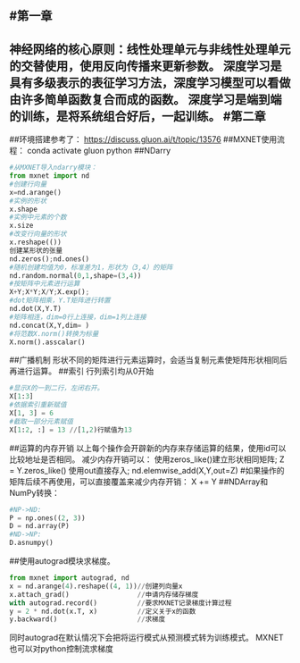 #第一章
----
神经网络的核心原则：线性处理单元与非线性处理单元的交替使用，使用反向传播来更新参数。
深度学习是具有多级表示的表征学习方法，深度学习模型可以看做由许多简单函数复合而成的函数。
深度学习是端到端的训练，是将系统组合好后，一起训练。
#第二章
----
##环境搭建参考了：
https://discuss.gluon.ai/t/topic/13576
##MXNET使用流程：
conda activate gluon
python
##NDarry
```python
#从MXNET导入ndarry模块：
from mxnet import nd
#创建行向量
x=nd.arange()
#实例的形状
x.shape
#实例中元素的个数
x.size
#改变行向量的形状
x.reshape(())
创建某形状的张量
nd.zeros();nd.ones()
#随机创建均值为0，标准差为1，形状为（3,4）的矩阵
nd.random.normal(0,1,shape=(3,4))
#按矩阵中元素进行运算
X+Y;X*Y;X/Y;X.exp();
#dot矩阵相乘，Y.T矩阵进行转置
nd.dot(X,Y.T)
#矩阵相连，dim=0行上连接，dim=1列上连接
nd.concat(X,Y,dim= )
#将范数X.norm()转换为标量
X.norm().asscalar()
```
##广播机制
形状不同的矩阵进行元素运算时，会适当复制元素使矩阵形状相同后再进行运算。
##索引
行列索引均从0开始
```python
#显示X的一到二行，左闭右开。
X[1:3]
#依据索引重新赋值
X[1, 3] = 6
#截取一部分元素赋值
X[1:2, :] = 13 //[1,2)行赋值为13
```
##运算的内存开销
以上每个操作会开辟新的内存来存储运算的结果，使用id可以比较地址是否相同。
减少内存开销可以：
使用zeros_like()建立形状相同矩阵; 
Z = Y.zeros_like()
使用out直接存入; 
nd.elemwise_add(X,Y,out=Z)
#如果操作的矩阵后续不再使用，可以直接覆盖来减少内存开销：
X += Y
##NDArray和NumPy转换：
```python
#NP->ND:
P = np.ones((2, 3))
D = nd.array(P)
#ND->NP:
D.asnumpy()
```
##使用autograd模块求梯度。
```python
from mxnet import autograd, nd
x = nd.arange(4).reshape((4, 1))//创建列向量x
x.attach_grad()                 //申请内存储存梯度
with autograd.record()          //要求MXNET记录梯度计算过程
y = 2 * nd.dot(x.T, x)          //定义关于x的函数
y.backward()                    //求梯度
```
同时autograd在默认情况下会把将运⾏模式从预测模式转为训练模式。
MXNET也可以对python控制流求梯度
